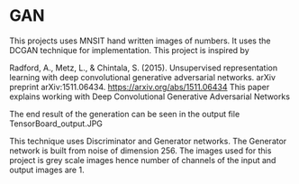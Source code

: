 # GAN

This projects uses MNSIT hand written images of numbers.
It uses the DCGAN technique for implementation.
This project is inspired by 

Radford, A., Metz, L., & Chintala, S. (2015). Unsupervised representation learning with deep convolutional generative adversarial networks. 
arXiv preprint arXiv:1511.06434.
https://arxiv.org/abs/1511.06434
This paper explains working with Deep Convolutional Generative Adversarial Networks

The end result of the generation can be seen in the output file TensorBoard_output.JPG

This technique uses Discriminator and Generator networks. The Generator network is built from noise of dimension 256.
The images used for this project is grey scale images hence number of channels of the input and output images are 1.
